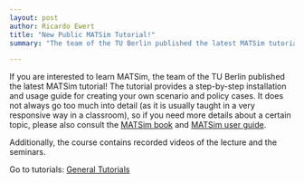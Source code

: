 ```yaml
---
layout: post
author: Ricardo Ewert
title: "New Public MATSim Tutorial!"
summary: "The team of the TU Berlin published the latest MATSim tutorial!"

---
```


If you are interested to learn MATSim, the team of the TU Berlin published the latest MATSim tutorial!
The tutorial provides a step-by-step installation and usage guide for creating your own scenario and policy cases.
It does not always go too much into detail (as it is usually taught in a very responsive way in a classroom), so if you need more details about a certain topic, please also consult the [MATSim book](/the-book) and [MATSim user guide](/docs/userguide).

Additionally, the course contains recorded videos of the lecture and the seminars.

Go to tutorials: [General Tutorials](/docs/tutorials/general)
